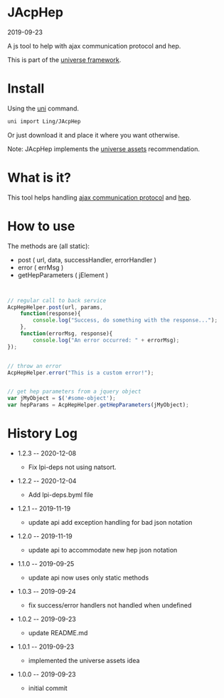 JAcpHep
===========
2019-09-23



A js tool to help with ajax communication protocol and hep.


This is part of the [universe framework](https://github.com/karayabin/universe-snapshot).


Install
==========
Using the [uni](https://github.com/lingtalfi/universe-naive-importer) command.
```bash
uni import Ling/JAcpHep
```

Or just download it and place it where you want otherwise.



Note: JAcpHep implements the [universe assets](https://github.com/lingtalfi/NotationFan/blob/master/universe-assets.md) recommendation.



What is it?
==============


This tool helps handling [ajax communication protocol](https://github.com/lingtalfi/AjaxCommunicationProtocol)
and [hep](https://github.com/lingtalfi/NotationFan/blob/master/html-element-parameters.md).





How to use
==========


The methods are (all static):

- post ( url, data, successHandler, errorHandler )
- error ( errMsg )
- getHepParameters ( jElement )


```js


// regular call to back service
AcpHepHelper.post(url, params, 
    function(response){
        console.log("Success, do something with the response...");
    },
    function(errorMsg, response){
        console.log("An error occurred: " + errorMsg);
});


// throw an error
AcpHepHelper.error("This is a custom error!");


// get hep parameters from a jquery object
var jMyObject = $('#some-object');
var hepParams = AcpHepHelper.getHepParameters(jMyObject);


```





History Log
=============

- 1.2.3 -- 2020-12-08

    - Fix lpi-deps not using natsort.

- 1.2.2 -- 2020-12-04

    - Add lpi-deps.byml file

- 1.2.1 -- 2019-11-19

    - update api add exception handling for bad json notation
    
- 1.2.0 -- 2019-11-19

    - update api to accommodate new hep json notation
    
- 1.1.0 -- 2019-09-25

    - update api now uses only static methods
    
- 1.0.3 -- 2019-09-24

    - fix success/error handlers not handled when undefined
    
- 1.0.2 -- 2019-09-23

    - update README.md
    
- 1.0.1 -- 2019-09-23

    - implemented the universe assets idea
    
- 1.0.0 -- 2019-09-23

    - initial commit